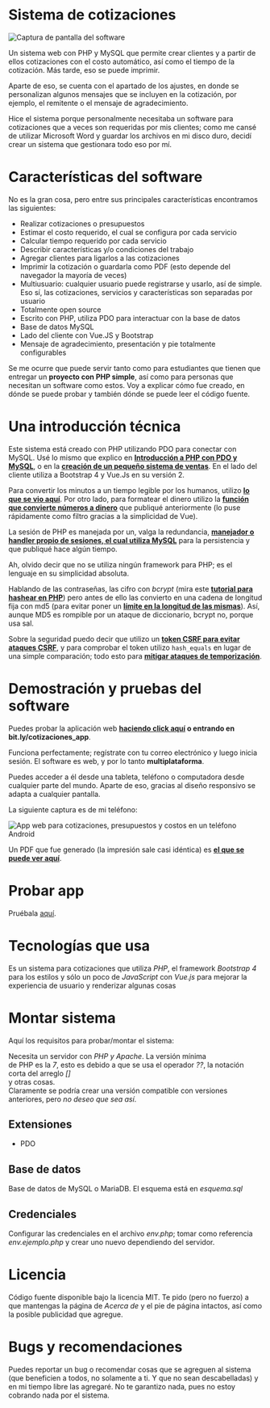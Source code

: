 
# Sistema de cotizaciones  
![Captura de pantalla del software](https://parzibyte.me/blog/wp-content/uploads/2019/01/Sistema-web-para-cotizaciones-y-presupuestos.png)
  
Un sistema web con PHP y MySQL que permite crear clientes y a partir de ellos cotizaciones con el costo automático, así como el tiempo de la cotización. Más tarde, eso se puede imprimir.  
  
Aparte de eso, se cuenta con el apartado de los ajustes, en donde se personalizan algunos mensajes que se incluyen en la cotización, por ejemplo, el remitente o el mensaje de agradecimiento.  
  
Hice el sistema porque personalmente necesitaba un software para cotizaciones que a veces son requeridas por mis clientes; como me cansé de utilizar Microsoft Word y guardar los archivos en mi disco duro, decidí crear un sistema que gestionara todo eso por mí.


# Características del software

No es la gran cosa, pero entre sus principales características encontramos las siguientes:

*   Realizar cotizaciones o presupuestos
*   Estimar el costo requerido, el cual se configura por cada servicio
*   Calcular tiempo requerido por cada servicio
*   Describir características y/o condiciones del trabajo
*   Agregar clientes para ligarlos a las cotizaciones
*   Imprimir la cotización o guardarla como PDF (esto depende del navegador la mayoría de veces)
*   Multiusuario: cualquier usuario puede registrarse y usarlo, así de simple. Eso sí, las cotizaciones, servicios y características son separadas por usuario
*   Totalmente open source
*   Escrito con PHP, utiliza PDO para interactuar con la base de datos
*   Base de datos MySQL
*   Lado del cliente con Vue.JS y Bootstrap
*   Mensaje de agradecimiento, presentación y pie totalmente configurables

Se me ocurre que puede servir tanto como para estudiantes que tienen que entregar un **proyecto con PHP simple**, así como para personas que necesitan un software como estos. Voy a explicar cómo fue creado, en dónde se puede probar y también dónde se puede leer el código fuente.

# Una introducción técnica

Este sistema está creado con PHP utilizando PDO para conectar con MySQL. Usé lo mismo que explico en [**Introducción a PHP con PDO y MySQL**](https://parzibyte.me/blog/2018/02/12/mysql-php-pdo-crud/), o en la [**creación de un pequeño sistema de ventas**](https://parzibyte.me/blog/2018/03/13/pequeno-sistema-ventas-php/). En el lado del cliente utiliza a Bootstrap 4 y Vue.Js en su versión 2.

Para convertir los minutos a un tiempo legible por los humanos, utilizo [**lo que se vio aquí**](https://parzibyte.me/blog/2019/01/03/convertir-minutos-texto-legible-javascript/). Por otro lado, para formatear el dinero utilizo la [**función que convierte números a dinero**](https://parzibyte.me/blog/2019/01/02/numero-moneda-javascript/) que publiqué anteriormente (lo puse rápidamente como filtro gracias a la simplicidad de Vue). 

La sesión de PHP es manejada por un, valga la redundancia, [**manejador o handler propio de sesiones, el cual utiliza MySQL**](https://parzibyte.me/blog/2018/06/28/manejador-sesiones-php-mysql-pdo/) para la persistencia y que publiqué hace algún tiempo. 

Ah, olvido decir que no se utiliza ningún framework para PHP; es el lenguaje en su simplicidad absoluta. 

Hablando de las contraseñas, las cifro con _bcrypt_ (mira este [**tutorial para hashear en PHP**](https://parzibyte.me/blog/2017/11/13/cifrando-comprobando-contrasenas-en-php/)) pero antes de ello las convierto en una cadena de longitud fija con md5 (para evitar poner un [**límite en la longitud de las mismas**](https://parzibyte.me/blog/2018/11/07/cuando-descubri-que-las-contrasenas-de-una-web-no-estaban-hasheadas/)). Así, aunque MD5 es rompible por un ataque de diccionario, bcrypt no, porque usa sal. 

Sobre la seguridad puedo decir que utilizo un [**token CSRF para evitar ataques CSRF**](https://parzibyte.me/blog/2018/08/20/que-es-un-ataque-csrf/), y para comprobar el token utilizo `hash_equals` en lugar de una simple comparación; todo esto para [**mitigar ataques de temporización**](https://parzibyte.me/blog/2018/11/08/hash_equals-ataques-de-temporizacion-php/).

# Demostración y pruebas del software

Puedes probar la aplicación web **[haciendo click aquí](http://bit.ly/cotizaciones_app) o entrando en bit.ly/cotizaciones_app**. 

Funciona perfectamente; regístrate con tu correo electrónico y luego inicia sesión. El software es web, y por lo tanto **multiplataforma**. 

Puedes acceder a él desde una tableta, teléfono o computadora desde cualquier parte del mundo. Aparte de eso, gracias al diseño responsivo se adapta a cualquier pantalla. 

La siguiente captura es de mi teléfono:

![App web para cotizaciones, presupuestos y costos en un teléfono Android](https://parzibyte.me/blog/wp-content/uploads/2019/01/App-web-para-cotizaciones-presupuestos-y-costos-en-un-tel%C3%A9fono-Android.jpg) 

Un PDF que fue generado (la impresión sale casi idéntica) es [**el que se puede ver aquí**](https://drive.google.com/open?id=1fdDIt28hfiQN4yFSbVwV8jY5d3odXJiz).

# Probar app
Pruébala [aquí](http://bit.ly/cotizaciones_web).
  
# Tecnologías que usa  
Es un sistema para cotizaciones que utiliza _PHP_, el framework _Bootstrap 4_ para los estilos y sólo un poco de _JavaScript_ con _Vue.js_ para mejorar la experiencia de usuario y renderizar algunas cosas  
  
# Montar sistema  
Aquí los requisitos para probar/montar el sistema:  
  
  
Necesita un servidor con *PHP y Apache*. La versión mínima  
de PHP es la *7*, esto es debido a que se usa el operador _??_, la notación corta del arreglo _[]_  
y otras cosas.  
Claramente se podría crear una versión compatible con versiones anteriores, pero *no deseo que sea así*.  
## Extensiones  
* PDO  
## Base de datos  
Base de datos de MySQL o MariaDB. El esquema está en _esquema.sql_  
  
## Credenciales  
Configurar las credenciales en el archivo _env.php_; tomar como referencia _env.ejemplo.php_ y crear uno nuevo dependiendo del servidor.  
  
  
# Licencia  
Código fuente disponible bajo la licencia MIT. Te pido (pero no fuerzo) a que mantengas la página de *Acerca de* y el pie de página intactos, así como la posible publicidad que agregue.  
  
# Bugs y recomendaciones  
Puedes reportar un bug o recomendar cosas que se agreguen al sistema (que beneficien a todos, no solamente a ti. Y que no sean descabelladas) y en mi tiempo libre las agregaré. No te garantizo nada, pues no estoy cobrando nada por el sistema.